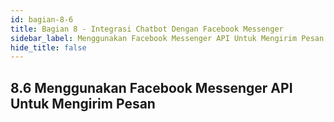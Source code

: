 ```yaml
---
id: bagian-8-6
title: Bagian 8 - Integrasi Chatbot Dengan Facebook Messenger
sidebar_label: Menggunakan Facebook Messenger API Untuk Mengirim Pesan
hide_title: false
---
```

## 8.6 Menggunakan Facebook Messenger API Untuk Mengirim Pesan
